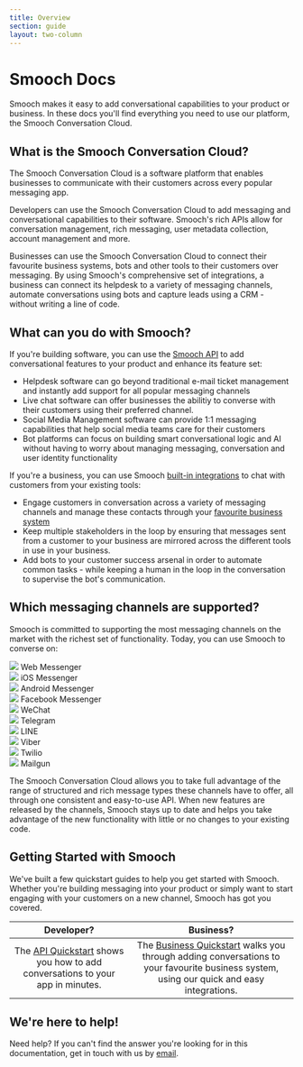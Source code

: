 ```yaml
---
title: Overview
section: guide
layout: two-column
---
```


# Smooch Docs

Smooch makes it easy to add conversational capabilities to your product or business. In these docs you'll find everything you need to use our platform, the Smooch Conversation Cloud.

## What is the Smooch Conversation Cloud?

The Smooch Conversation Cloud is a software platform that enables businesses to communicate with their customers across every popular messaging app.

Developers can use the Smooch Conversation Cloud to add messaging and conversational capabilities to their software. Smooch's rich APIs allow for conversation management, rich messaging, user metadata collection, account management and more.

Businesses can use the Smooch Conversation Cloud to connect their favourite business systems, bots and other tools to their customers over messaging. By using Smooch's comprehensive set of integrations, a business can connect its helpdesk to a variety of messaging channels, automate conversations using bots and capture leads using a CRM - without writing a line of code.

## What can you do with Smooch?

If you're building software, you can use the [Smooch API](https://docs.smooch.io/rest/) to add conversational features to your product and enhance its feature set:

 * Helpdesk software can go beyond traditional e-mail ticket management and instantly add support for all popular messaging channels
 * Live chat software can offer businesses the abilitiy to converse with their customers using their preferred channel.
 * Social Media Management software can provide 1:1 messaging capabilities that help social media teams care for their customers
 * Bot platforms can focus on building smart conversational logic and AI without having to worry about managing messaging, conversation and user identity functionality

If you're a business, you can use Smooch [built-in integrations](https://docs.smooch.io/guide/business-systems/) to chat with customers from your existing tools:

 * Engage customers in conversation across a variety of messaging channels and manage these contacts through your [favourite business system](https://smooch.io/integrations/)
 * Keep multiple stakeholders in the loop by ensuring that messages sent from a customer to your business are mirrored across the different tools in use in your business.
 * Add bots to your customer success arsenal in order to automate common tasks - while keeping a human in the loop in the conversation to supervise the bot's communication.

## Which messaging channels are supported?

Smooch is committed to supporting the most messaging channels on the market with the richest set of functionality. Today, you can use Smooch to converse on:

<div class='logo-row'>
    <div class='logo-container'>
        <img src='/images/channel-icons/icon-web.png' srcset='/images/channel-icons/icon-web.png 1x, /images/channel-icons/icon-web@2x.png 2x' />
        <span class='channel-name'>Web Messenger</span>
    </div>
    <div class='logo-container'>
        <img src='/images/channel-icons/icon-ios.png' srcset='/images/channel-icons/icon-ios.png 1x, /images/channel-icons/icon-ios@2x.png 2x' />
        <span class='channel-name'>iOS Messenger</span>
    </div>
    <div class='logo-container'>
        <img src='/images/channel-icons/icon-android.png' srcset='/images/channel-icons/icon-android.png 1x, /images/channel-icons/icon-android@2x.png 2x' />
        <span class='channel-name'>Android Messenger</span>
    </div>
    <div class='logo-container'>
        <img src='/images/channel-icons/icon-messenger.png' srcset='/images/channel-icons/icon-messenger.png 1x, /images/channel-icons/icon-messenger@2x.png 2x' />
        <span class='channel-name'>Facebook Messenger</span>
    </div>
    <div class='logo-container'>
        <img src='/images/channel-icons/icon-wechat.png' srcset='/images/channel-icons/icon-wechat.png 1x, /images/channel-icons/icon-wechat@2x.png 2x' />
        <span class='channel-name'>WeChat</span>
    </div>
    <div class='logo-container'>
        <img src='/images/channel-icons/icon-telegram.png' srcset='/images/channel-icons/icon-telegram.png 1x, /images/channel-icons/icon-telegram@2x.png 2x' />
        <span class='channel-name'>Telegram</span>
    </div>
    <div class='logo-container'>
        <img src='/images/channel-icons/icon-line.png' srcset='/images/channel-icons/icon-line.png 1x, /images/channel-icons/icon-line@2x.png 2x' />
        <span class='channel-name'>LINE</span>
    </div>
    <div class='logo-container'>
        <img src='/images/channel-icons/icon-viber.png' srcset='/images/channel-icons/icon-viber.png 1x, /images/channel-icons/icon-viber@2x.png 2x' />
        <span class='channel-name'>Viber</span>
    </div>
    <div class='logo-container'>
        <img src='/images/channel-icons/icon-twilio.png' srcset='/images/channel-icons/icon-twilio.png 1x, /images/channel-icons/icon-twilio@2x.png 2x' />
        <span class='channel-name'>Twilio</span>
    </div>
    <div class='logo-container'>
        <img src='/images/channel-icons/icon-mailgun.png' srcset='/images/channel-icons/icon-mailgun.png 1x, /images/channel-icons/icon-mailgun@2x.png 2x' />
        <span class='channel-name'>Mailgun</span>
    </div>
</div>

The Smooch Conversation Cloud allows you to take full advantage of the range of structured and rich message types these channels have to offer, all through one consistent and easy-to-use API. When new features are released by the channels, Smooch stays up to date and helps you take advantage of the new functionality with little or no changes to your existing code.

## Getting Started with Smooch

We've built a few quickstart guides to help you get started with Smooch. Whether you're building messaging into your product or simply want to start engaging with your customers on a new channel, Smooch has got you covered.

|Developer?|Business?|
|:-:|:-:|
|The [API Quickstart](/guide/api-quickstart/) shows you how to add conversations to your app in minutes.|The [Business Quickstart](/guide/business-quickstart/) walks you through adding conversations to your favourite business system, using our quick and easy integrations.|

## We're here to help!

Need help? If you can't find the answer you're looking for in this documentation, get in touch with us by [email](mailto:help@smooch.io).
